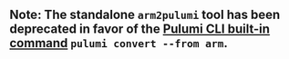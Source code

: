 ## Note: The standalone `arm2pulumi` tool has been deprecated in favor of the [Pulumi CLI built-in command](https://www.pulumi.com/docs/cli/commands/pulumi_convert/) `pulumi convert --from arm`.
